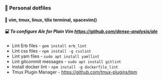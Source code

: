 ### :rocket: Personal dotfiles

#### :sparkling_heart: vim, tmux, linux, tilix terminal, spacevim()

##### :computer: To configure Ale for Plain Vim https://github.com/dense-analysis/ale 

-  Lint Erb files - `gem install erb_lint`
- Lint css files - `npm install -g csslint`
- Lint yam files - `sudo apt install yamllint`
- Lint gitcommit messages - `sudo apt install gitlint`
- Install docker lint - `npm install -g dockerfile_lint`
- Tmux Plugin Manager - https://github.com/tmux-plugins/tpm

